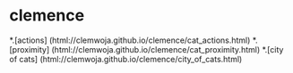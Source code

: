 # clemence
*.[actions] (html://clemwoja.github.io/clemence/cat_actions.html)
*.[proximity] (html://clemwoja.github.io/clemence/cat_proximity.html)
*.[city of cats] (html://clemwoja.github.io/clemence/city_of_cats.html)

